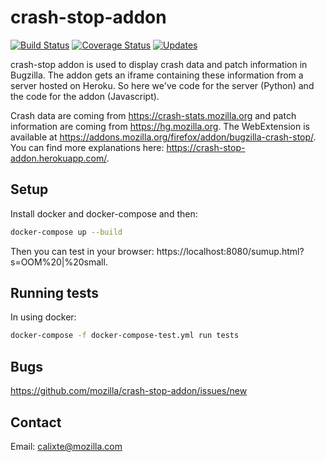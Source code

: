 # crash-stop-addon

[![Build Status](https://api.travis-ci.org/mozilla/crash-stop-addon.svg?branch=master)](https://travis-ci.org/mozilla/crash-stop-addon)
[![Coverage Status](https://coveralls.io/repos/github/mozilla/crash-stop-addon/badge.svg?branch=master)](https://coveralls.io/r/mozilla/crash-stop-addon)
[![Updates](https://pyup.io/repos/github/mozilla/crash-stop-addon/shield.svg)](https://pyup.io/repos/github/mozilla/crash-stop-addon/)


crash-stop addon is used to display crash data and patch information in Bugzilla.
The addon gets an iframe containing these information from a server hosted on Heroku.
So here we've code for the server (Python) and the code for the addon (Javascript).

Crash data are coming from https://crash-stats.mozilla.org and patch information are coming from https://hg.mozilla.org.
The WebExtension is available at https://addons.mozilla.org/firefox/addon/bugzilla-crash-stop/.
You can find more explanations here: https://crash-stop-addon.herokuapp.com/.

## Setup

Install docker and docker-compose and then:
```sh
docker-compose up --build
```
Then you can test in your browser: https://localhost:8080/sumup.html?s=OOM%20|%20small.

## Running tests

In using docker:
```sh
docker-compose -f docker-compose-test.yml run tests
```

## Bugs

https://github.com/mozilla/crash-stop-addon/issues/new

## Contact

Email: calixte@mozilla.com
